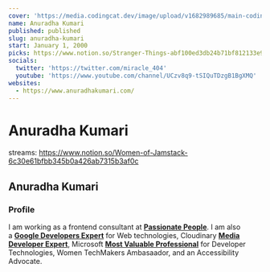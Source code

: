 ```yaml
---
cover: 'https://media.codingcat.dev/image/upload/v1682989685/main-codingcatdev-photo/podcast-guest/miracle_404'
name: Anuradha Kumari
published: published
slug: anuradha-kumari
start: January 1, 2000
picks: https://www.notion.so/Stranger-Things-abf100ed3db24b71bf812133e963f2b6, https://www.notion.so/GAAD-Global-Accessibility-Awareness-Day-c519407d203a4d46acf67bd19ac91e2c
socials:
  twitter: 'https://twitter.com/miracle_404'
  youtube: 'https://www.youtube.com/channel/UCzv8q9-tSIQuTDzgB1BgXMQ'
websites:
  - https://www.anuradhakumari.com/
---
```


# Anuradha Kumari

streams: https://www.notion.so/Women-of-Jamstack-6c30e61bfbb345b0a426ab7315b3af0c

## Anuradha Kumari

### Profile

I am working as a frontend consultant at **[Passionate People](https://www.linkedin.com/company/passionatepeoplenl/mycompany/)**. I am also a **[Google Developers Expert](https://developers.google.com/community/experts)** for Web technologies, Cloudinary **[Media Developer Expert](https://cloudinary.com/mde)**, Microsoft **[Most Valuable Professional](https://mvp.microsoft.com/en-us/PublicProfile/5004678?fullName=Anuradha%20Kumari)** for Developer Technologies, Women TechMakers Ambasaador, and an Accessibility Advocate.
